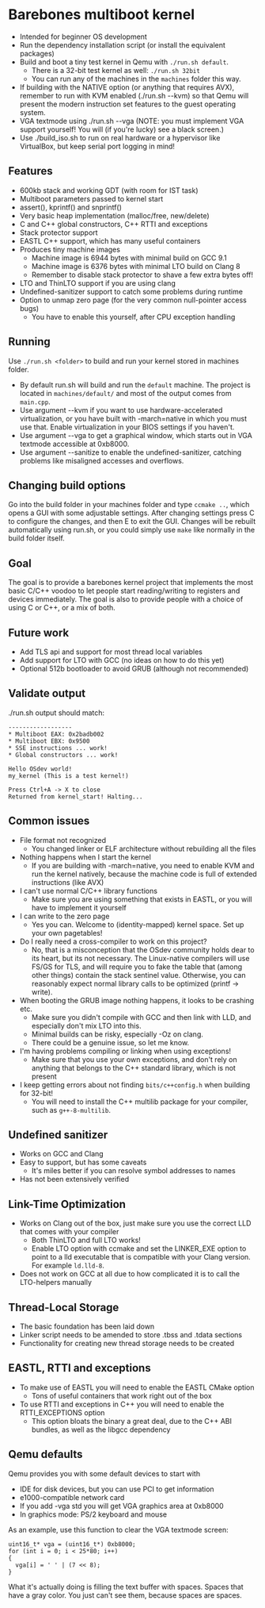 # Barebones multiboot kernel

- Intended for beginner OS development
- Run the dependency installation script (or install the equivalent packages)
- Build and boot a tiny test kernel in Qemu with `./run.sh default`.
	- There is a 32-bit test kernel as well: `./run.sh 32bit`
	- You can run any of the machines in the `machines` folder this way.
- If building with the NATIVE option (or anything that requires AVX), remember to run with KVM enabled (./run.sh --kvm) so that Qemu will present the modern instruction set features to the guest operating system.
- VGA textmode using ./run.sh --vga (NOTE: you must implement VGA support yourself! You will (if you're lucky) see a black screen.)
- Use ./build_iso.sh to run on real hardware or a hypervisor like VirtualBox, but keep serial port logging in mind!

## Features

- 600kb stack and working GDT (with room for IST task)
- Multiboot parameters passed to kernel start
- assert(), kprintf() and snprintf()
- Very basic heap implementation (malloc/free, new/delete)
- C and C++ global constructors, C++ RTTI and exceptions
- Stack protector support
- EASTL C++ support, which has many useful containers
- Produces tiny machine images
	- Machine image is 6944 bytes with minimal build on GCC 9.1
	- Machine image is 6376 bytes with minimal LTO build on Clang 8
	- Remember to disable stack protector to shave a few extra bytes off!
- LTO and ThinLTO support if you are using clang
- Undefined-sanitizer support to catch some problems during runtime
- Option to unmap zero page (for the very common null-pointer access bugs)
    - You have to enable this yourself, after CPU exception handling

## Running

Use `./run.sh <folder>` to build and run your kernel stored in machines folder.
- By default run.sh will build and run the `default` machine. The project is located in `machines/default/` and most of the output comes from `main.cpp`.
- Use argument --kvm if you want to use hardware-accelerated virtualization, or you have built with -march=native in which you must use that. Enable virtualization in your BIOS settings if you haven't.
- Use argument --vga to get a graphical window, which starts out in VGA textmode accessible at 0xb8000.
- Use argument --sanitize to enable the undefined-sanitizer, catching problems like misaligned accesses and overflows.

## Changing build options

Go into the build folder in your machines folder and type `ccmake ..`, which opens a GUI with some adjustable settings. After changing settings press C to configure the changes, and then E to exit the GUI. Changes will be rebuilt automatically using run.sh, or you could simply use `make` like normally in the build folder itself.

## Goal

The goal is to provide a barebones kernel project that implements the most basic C/C++ voodoo to let people start reading/writing to registers and devices immediately. The goal is also to provide people with a choice of using C or C++, or a mix of both.

## Future work

- Add TLS api and support for most thread local variables
- Add support for LTO with GCC (no ideas on how to do this yet)
- Optional 512b bootloader to avoid GRUB (although not recommended)

## Validate output

./run.sh output should match:
```
------------------
* Multiboot EAX: 0x2badb002
* Multiboot EBX: 0x9500
* SSE instructions ... work!
* Global constructors ... work!

Hello OSdev world!
my_kernel (This is a test kernel!)

Press Ctrl+A -> X to close
Returned from kernel_start! Halting...
```

## Common issues

- File format not recognized
    - You changed linker or ELF architecture without rebuilding all the files
- Nothing happens when I start the kernel
    - If you are building with -march=native, you need to enable KVM and run the kernel natively, because the machine code is full of extended instructions (like AVX)
- I can't use normal C/C++ library functions
    - Make sure you are using something that exists in EASTL, or you will have to implement it yourself
- I can write to the zero page
    - Yes you can. Welcome to (identity-mapped) kernel space. Set up your own pagetables!
- Do I really need a cross-compiler to work on this project?
    - No, that is a misconception that the OSdev community holds dear to its heart, but its not necessary. The Linux-native compilers will use FS/GS for TLS, and will require you to fake the table that (among other things) contain the stack sentinel value. Otherwise, you can reasonably expect normal library calls to be optimized (printf -> write).
- When booting the GRUB image nothing happens, it looks to be crashing etc.
	- Make sure you didn't compile with GCC and then link with LLD, and especially don't mix LTO into this.
	- Minimal builds can be risky, especially -Oz on clang.
	- There could be a genuine issue, so let me know.
- I'm having problems compiling or linking when using exceptions!
	- Make sure that you use your own exceptions, and don't rely on anything that belongs to the C++ standard library, which is not present
- I keep getting errors about not finding `bits/c++config.h` when building for 32-bit!
	- You will need to install the C++ multilib package for your compiler, such as `g++-8-multilib`.

## Undefined sanitizer

- Works on GCC and Clang
- Easy to support, but has some caveats
    - It's miles better if you can resolve symbol addresses to names
- Has not been extensively verified

## Link-Time Optimization

- Works on Clang out of the box, just make sure you use the correct LLD that comes with your compiler
    - Both ThinLTO and full LTO works!
	- Enable LTO option with ccmake and set the LINKER_EXE option to point to a lld executable that is compatible with your Clang version. For example `ld.lld-8`.
- Does not work on GCC at all due to how complicated it is to call the LTO-helpers manually

## Thread-Local Storage

- The basic foundation has been laid down
- Linker script needs to be amended to store .tbss and .tdata sections
- Functionality for creating new thread storage needs to be created

## EASTL, RTTI and exceptions

- To make use of EASTL you will need to enable the EASTL CMake option
	- Tons of useful containers that work right out of the box
- To use RTTI and exceptions in C++ you will need to enable the RTTI_EXCEPTIONS option
	- This option bloats the binary a great deal, due to the C++ ABI bundles, as well as the libgcc dependency

## Qemu defaults

Qemu provides you with some default devices to start with
- IDE for disk devices, but you can use PCI to get information
- e1000-compatible network card
- If you add -vga std you will get VGA graphics area at 0xb8000
- In graphics mode: PS/2 keyboard and mouse

As an example, use this function to clear the VGA textmode screen:
```
uint16_t* vga = (uint16_t*) 0xb8000;
for (int i = 0; i < 25*80; i++)
{
  vga[i] = ' ' | (7 << 8);
}
```
What it's actually doing is filling the text buffer with spaces. Spaces that have a gray color. You just can't see them, because spaces are spaces.
